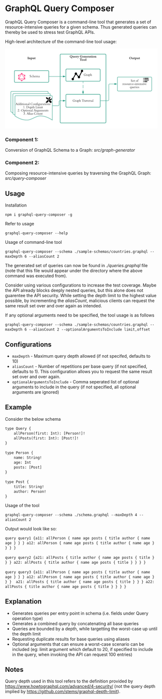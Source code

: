 # GraphQL Query Composer
GraphQL Query Composer is a command-line tool that generates a set of resource-intensive queries for a given schema. Thus generated queries can thereby be used to stress test GraphQL APIs.

High-level architecture of the command-line tool usage:

![Tool Usage](./images/README_image.png?raw=true)

### Component 1:
Conversion of GraphQL Schema to a Graph: *src/graph-generator*

### Component 2:
Composing resource-intensive queries by traversing the GraphQL Graph: *src/query-composer*

## Usage
Installation
```
npm i graphql-query-composer -g
```
Refer to usage
```
graphql-query-composer --help
```

Usage of command-line tool
```
graphql-query-composer --schema ./sample-schemas/countries.graphql --maxDepth 6 --aliasCount 2
```

The generated set of queries can now be found in _./queries.graphql_ file (note that this file would appear under the directory where the above command was executed from).

Consider using various configurations to increase the test coverage. Maybe the API already blocks deeply nested queries, but this alone does not guarentee the API security. While setting the depth limit to the highest value possible, by incrementing the _aliasCount_, malicious clients can request the same result set over and over again as intended.

If any optional arguments need to be specified, the tool usage is as follows
```
graphql-query-composer --schema ./sample-schemas/countries.graphql --maxDepth 6 --aliasCount 2 --optionalArgumentsToInclude limit,offset
```

## Configurations
* `maxDepth` - Maximum query depth allowed (if not specifed, defaults to 10)
* `aliasCount` - Number of repetitions per base query (if not specified, defaults to 1). This configuration allows you to request the same result set over and over again.
* `optionalArgumentsToInclude` - Comma seperated list of optional arguments to include in the query (if not specified, all optional arguments are ignored) 

## Example

Consider the below schema
```gql
type Query {
    allPerson(first: Int): [Person!]!
    allPosts(first: Int): [Post!]!
}

type Person {
    name: String!
    age: Int
    posts: [Post]
}

type Post {
    title: String!
    author: Person!
}
```
Usage of the tool
```
graphql-query-composer --schema ./schema.graphql --maxDepth 4 --aliasCount 2
```

Output would look like so:
```gql
query query1 {a11: allPerson { name age posts { title author { name age } } } a12: allPerson { name age posts { title author { name age } } } }

query query2 {a21: allPosts { title author { name age posts { title } } } a22: allPosts { title author { name age posts { title } } } }

query query3 {a11: allPerson { name age posts { title author { name age } } } a12: allPerson { name age posts { title author { name age } } }  a21: allPosts { title author { name age posts { title } } } a22: allPosts { title author { name age posts { title } } } }
```




## Explanation
* Generates queries per entry point in schema (i.e. fields under Query operation type)
* Generates a combined query by concatenating all base queries
* Queries are bounded by a depth, while targetting the worst-case up until the depth limit
* Requesting duplicate results for base queries using aliases
* Optional arguments that can ensure a worst-case scenario can be included (eg: limit argument which default to 20, if specified to include in the query, when invoking the API can request 100 entries)

## Notes
Query depth used in this tool refers to the definition provided by <https://www.howtographql.com/advanced/4-security/> (not the query depth implied by <https://github.com/stems/graphql-depth-limit>).